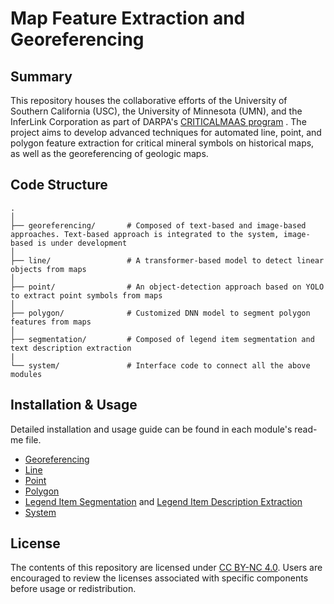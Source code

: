 # Map Feature Extraction and Georeferencing

## Summary
This repository houses the collaborative efforts of the University of Southern California (USC), the University of Minnesota (UMN), and the InferLink Corporation as part of DARPA's [CRITICALMAAS program](https://knowledge-computing.github.io/criticalmaas-web/) . 
The project aims to develop advanced techniques for automated line, point, and polygon feature extraction for critical mineral symbols on historical maps, as well as the georeferencing of geologic maps.

## Code Structure

```
.
│
├── georeferencing/       # Composed of text-based and image-based approaches. Text-based approach is integrated to the system, image-based is under development
│  
├── line/                 # A transformer-based model to detect linear objects from maps
│
├── point/                # An object-detection approach based on YOLO to extract point symbols from maps
│ 
├── polygon/              # Customized DNN model to segment polygon features from maps
│ 
├── segmentation/         # Composed of legend item segmentation and text description extraction
|
└── system/               # Interface code to connect all the above modules
```

## Installation & Usage

Detailed installation and usage guide can be found in each module's read-me file.
* [Georeferencing](https://github.com/DARPA-CRITICALMAAS/usc-umn-inferlink-ta1/tree/main/georeferencing#readme)
* [Line](https://github.com/DARPA-CRITICALMAAS/usc-umn-inferlink-ta1/tree/main/line#readme)
* [Point](https://github.com/DARPA-CRITICALMAAS/usc-umn-inferlink-ta1/blob/main/point/src/pipeline-scripts/README.md)
* [Polygon](https://github.com/DARPA-CRITICALMAAS/usc-umn-inferlink-ta1/blob/main/polygon/README.md)
* [Legend Item Segmentation](https://github.com/DARPA-CRITICALMAAS/usc-umn-inferlink-ta1/blob/main/segmentation/legend_item_segmentation/README.md) and [Legend Item Description Extraction](https://github.com/DARPA-CRITICALMAAS/usc-umn-inferlink-ta1/blob/main/segmentation/legend_item_description_segment/README.md)
* [System](https://github.com/DARPA-CRITICALMAAS/usc-umn-inferlink-ta1/blob/main/system/README.md)


## License
The contents of this repository are licensed under [CC BY-NC 4.0](https://creativecommons.org/licenses/by-nc/4.0/deed.en). Users are encouraged to review the licenses associated with specific components before usage or redistribution.
